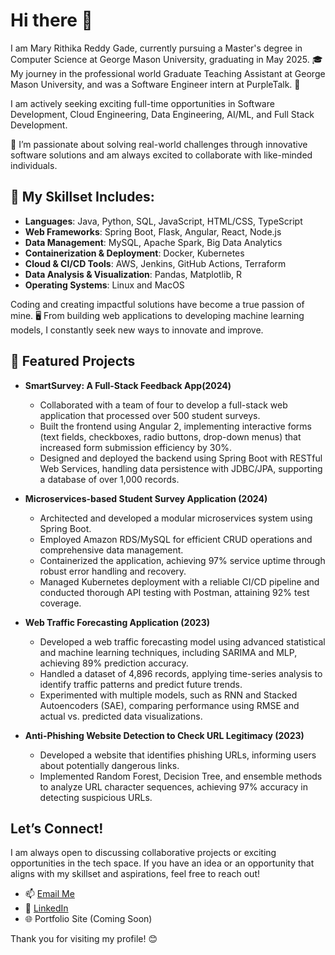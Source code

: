 # Hi there 👋
I am Mary Rithika Reddy Gade, currently pursuing a Master's degree in Computer Science at George Mason University, graduating in May 2025. 
🎓 My journey in the professional world Graduate Teaching Assistant at George Mason University, and was a Software Engineer intern at PurpleTalk. 💼

I am actively seeking exciting full-time opportunities in Software Development, Cloud Engineering, Data Engineering, AI/ML, and Full Stack Development. 

🚀 I’m passionate about solving real-world challenges through innovative software solutions and am always excited to collaborate with like-minded individuals.

## 🌟 My Skillset Includes:
- **Languages**: Java, Python, SQL, JavaScript, HTML/CSS, TypeScript
- **Web Frameworks**: Spring Boot, Flask, Angular, React, Node.js
- **Data Management**: MySQL, Apache Spark, Big Data Analytics
- **Containerization & Deployment**: Docker, Kubernetes
- **Cloud & CI/CD Tools**: AWS, Jenkins, GitHub Actions, Terraform
- **Data Analysis & Visualization**: Pandas, Matplotlib, R
- **Operating Systems**: Linux and MacOS


Coding and creating impactful solutions have become a true passion of mine.
🖥️ From building web applications to developing machine learning models, I constantly seek new ways to innovate and improve.



## 📌 Featured Projects
- **SmartSurvey: A Full-Stack Feedback App(2024)**
  - Collaborated with a team of four to develop a full-stack web application that processed over 500 student surveys.
  - Built the frontend using Angular 2, implementing interactive forms (text fields, checkboxes, radio buttons, drop-down menus) that increased form submission efficiency by 30%.
  - Designed and deployed the backend using Spring Boot with RESTful Web Services, handling data persistence with JDBC/JPA, supporting a database of over 1,000 records.

- **Microservices-based Student Survey Application (2024)**  
  - Architected and developed a modular microservices system using Spring Boot.
  - Employed Amazon RDS/MySQL for efficient CRUD operations and comprehensive data management.
  - Containerized the application, achieving 97% service uptime through robust error handling and recovery.
  - Managed Kubernetes deployment with a reliable CI/CD pipeline and conducted thorough API testing with Postman, attaining 92% test coverage.

- **Web Traffic Forecasting Application (2023)**  
  - Developed a web traffic forecasting model using advanced statistical and machine learning techniques, including SARIMA and MLP, achieving 89% prediction accuracy.
  - Handled a dataset of 4,896 records, applying time-series analysis to identify traffic patterns and predict future trends.
  - Experimented with multiple models, such as RNN and Stacked Autoencoders (SAE), comparing performance using RMSE and actual vs. predicted data visualizations.

- **Anti-Phishing Website Detection to Check URL Legitimacy (2023)**  
  - Developed a website that identifies phishing URLs, informing users about potentially dangerous links.
  - Implemented Random Forest, Decision Tree, and ensemble methods to analyze URL character sequences, achieving 97% accuracy in detecting suspicious URLs.

## Let’s Connect!
I am always open to discussing collaborative projects or exciting opportunities in the tech space. If you have an idea or an opportunity that aligns with my skillset and aspirations, feel free to reach out!

- 📫 [Email Me](mailto:gaderithikareddy@gmail.com)
- 🔗 [LinkedIn](https://linkedin.com/in/mary-rithika-reddy-gade-a74761191)
- 🌐 Portfolio Site (Coming Soon)

Thank you for visiting my profile! 😊

